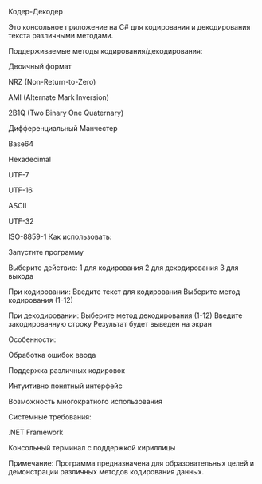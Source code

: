 Кодер-Декодер

Это консольное приложение на C# для кодирования и декодирования текста различными методами.

Поддерживаемые методы кодирования/декодирования:

Двоичный формат

NRZ (Non-Return-to-Zero)

AMI (Alternate Mark Inversion)

2B1Q (Two Binary One Quaternary)

Дифференциальный Манчестер

Base64

Hexadecimal

UTF-7

UTF-16

ASCII

UTF-32

ISO-8859-1
Как использовать:

Запустите программу

Выберите действие:
1 для кодирования
2 для декодирования
3 для выхода

При кодировании:
Введите текст для кодирования
Выберите метод кодирования (1-12)

При декодировании:
Выберите метод декодирования (1-12)
Введите закодированную строку
Результат будет выведен на экран

Особенности:

Обработка ошибок ввода

Поддержка различных кодировок

Интуитивно понятный интерфейс

Возможность многократного использования

Системные требования:

.NET Framework

Консольный терминал с поддержкой кириллицы

Примечание:
Программа предназначена для образовательных целей и демонстрации различных методов кодирования данных.


